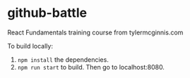 # github-battle
React Fundamentals training course from tylermcginnis.com

To build locally:
1. `npm install` the dependencies.
2. `npm run start` to build. Then go to localhost:8080.
